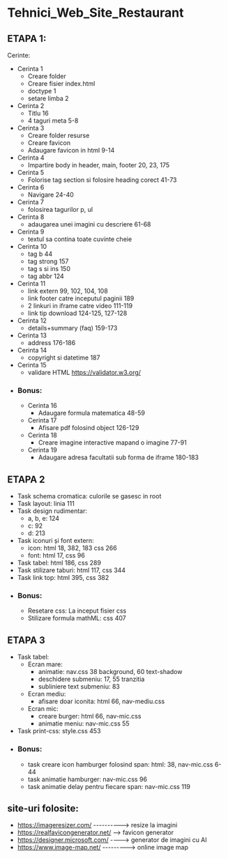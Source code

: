 # Tehnici_Web_Site_Restaurant

## ETAPA 1:
Cerinte:
- Cerinta 1
  - Creare folder
  - Creare fisier index.html
  - doctype  1
  - setare limba  2
- Cerinta 2
  - Titlu 16
  - 4 taguri meta  5-8
- Cerinta 3
  - Creare folder resurse
  - Creare favicon
  - Adaugare favicon in html  9-14
- Cerinta 4
  - Impartire body in header, main, footer  20, 23, 175
- Cerinta 5
  - Folorise tag section si folosire heading corect  41-73  
- Cerinta 6
  - Navigare  24-40
- Cerinta 7
  - folosirea tagurilor p, ul
- Cerinta 8
  - adaugarea unei imagini cu descriere  61-68
- Cerinta 9
  - textul sa contina toate cuvinte cheie
- Cerinta 10
  - tag b  44
  - tag strong  157
  - tag s si ins  150
  - tag abbr  124
- Cerinta 11
  - link extern  99, 102, 104, 108
  - link footer catre inceputul paginii  189
  - 2 linkuri in iframe catre video  111-119
  - link tip download  124-125, 127-128
- Cerinta 12
  - details+summary (faq) 159-173
- Cerinta 13
  - address 176-186
- Cerinta 14
  - copyright si datetime  187
- Cerinta 15
  - validare HTML https://validator.w3.org/
- ### Bonus:
  - Cerinta 16
    - Adaugare formula matematica 48-59
  - Cerinta 17
    - Afisare pdf folosind object  126-129
  - Cerinta 18
    - Creare imagine interactive mapand o imagine  77-91
  - Cerinta 19
    - Adaugare adresa facultatii sub forma de iframe  180-183
      
## ETAPA 2
  - Task schema cromatica: culorile se gasesc in root
  - Task layout: linia 111
  - Task design rudimentar:
    - a, b, e:  124
    - c:  92
    - d:  213
  - Task iconuri și font extern:
    -  icon:  html 18, 382, 183 css 266
    -  font: html 17, css 96
  - Task tabel: html 186, css 289
  - Task stilizare taburi: html 117, css 344
  - Task link top: html 395, css 382
  - ### Bonus:
    -  Resetare css: La inceput fisier css
    -  Stilizare formula mathML:  css 407


## ETAPA 3
  - Task tabel:
    - Ecran mare: 
      - animatie: nav.css 38 background, 60 text-shadow
      - deschidere submeniu:  17, 55 tranzitia
      - subliniere text submeniu: 83
    - Ecran mediu:
      - afisare doar iconita: html 66, nav-mediu.css
    - Ecran mic:
      - creare burger: html 66, nav-mic.css
      - animatie meniu: nav-mic.css  55
  - Task print-css: style.css 453
- ### Bonus:
  - task creare icon hamburger folosind span: html: 38, nav-mic.css 6-44
  - task animatie hamburger: nav-mic.css 96
  - task animatie delay pentru fiecare span: nav-mic.css 119  
  

## site-uri folosite:
- https://imageresizer.com/ ----------> resize la imagini
- https://realfavicongenerator.net/ --> favicon generator
- https://designer.microsoft.com/ ----> generator de imagini cu AI
- https://www.image-map.net/ ---------> online image map
